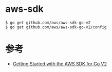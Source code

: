 # aws-sdk

```
$ go get github.com/aws/aws-sdk-go-v2
$ go get github.com/aws/aws-sdk-go-v2/config
```

# 参考

- [Getting Started with the AWS SDK for Go V2](https://aws.github.io/aws-sdk-go-v2/docs/getting-started/)